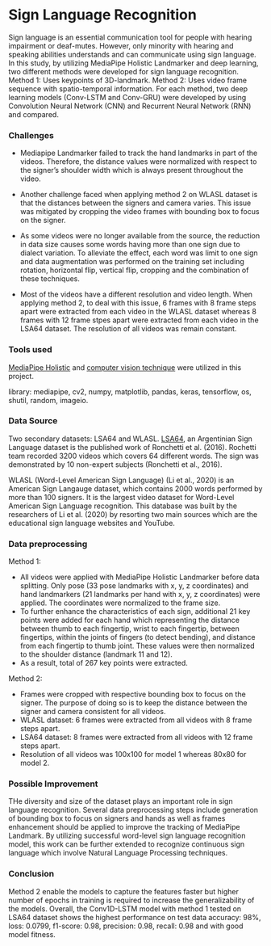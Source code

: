 # Sign Language Recognition
Sign language is an essential communication tool for people with hearing impairment or deaf-mutes. However, only minority with hearing and speaking abilities understands and can communicate using sign language. In this study, by utilizing MediaPipe Holistic Landmarker and deep learning, two different methods were developed for sign language recognition. 
Method 1: Uses keypoints of 3D-landmark.
Method 2: Uses video frame sequence with spatio-temporal information.
For each method, two deep learning models (Conv-LSTM and Conv-GRU) were developed by using Convolution Neural Network (CNN) and Recurrent Neural Network (RNN) and compared.

### Challenges
- Mediapipe Landmarker failed to track the hand landmarks in part of the videos. Therefore, the distance values were normalized with respect to the signer’s shoulder width which is always present throughout the video.

- Another challenge faced when applying method 2 on WLASL dataset is that the distances between the signers and camera varies. This issue was mitigated by cropping the video frames with bounding box to focus on the signer.

- As some videos were no longer available from the source, the reduction in data size causes some words having more than one sign due to dialect variation. To alleviate the effect, each word was limit to one sign and data augmentation was performed on the training set including rotation, horizontal flip, vertical flip, cropping and the combination of these techniques.

- Most of the videos have a different resolution and video length. When applying method 2, to deal with this issue, 6 frames with 8 frame steps apart were extracted from each video in the WLASL dataset whereas 8 frames with 12 frame stpes apart were extracted from each video in the LSA64 dataset. The resolution of all videos was remain constant.

### Tools used
[MediaPipe Holistic](https://github.com/google/mediapipe/blob/master/docs/solutions/holistic.md) and [computer vision technique](https://opencv.org/) were utilized in this project. 

library: mediapipe, cv2, numpy, matplotlib, pandas, keras, tensorflow, os, shutil, random, imageio.

### Data Source
Two secondary datasets: LSA64 and WLASL.
[LSA64](https://facundoq.github.io/datasets/lsa64/), an Argentinian Sign Language dataset is the published work of Ronchetti et al. (2016). Rochetti team recorded 3200 videos which covers 64 different words. The sign was demonstrated by 10 non-expert subjects (Ronchetti et al., 2016).

WLASL (Word-Level American Sign Language) (Li et al., 2020) is an American Sign Langauge dataset, which contains 2000 words performed by more than 100 signers. It is the largest video dataset for Word-Level  American Sign Language recognition. This database was built by the researchers of Li et al. (2020) by resorting two main sources which are the educational sign language websites and YouTube. 

### Data preprocessing
Method 1: 
- All videos were applied with MediaPipe Holistic Landmarker before data splitting. Only pose (33 pose landmarks with x, y, z coordinates) and hand landmarkers (21 landmarks per hand with x, y, z coordinates) were applied. The coordinates were normalized to the frame size.
- To further enhance the characteristics of each sign, additional 21 key points were added for each hand which representing the distance between thumb to each fingertip, wrist to each fingertip, between fingertips, within the joints of fingers (to detect bending), and distance from each fingertip to thumb joint. These values were then normalized to the shoulder distance (landmark 11 and 12).
- As a result, total of 267 key points were extracted.

Method 2: 
- Frames were cropped with respective bounding box to focus on the signer. The purpose of doing so is to keep the distance between the signer and camera consistent for all videos.
- WLASL dataset: 6 frames were extracted from all videos with 8 frame steps apart.
- LSA64 dataset: 8 frames were extracted from all videos with 12 frame steps apart.
- Resolution of all videos was 100x100 for model 1 whereas 80x80 for model 2.

### Possible Improvement
THe diversity and size of the dataset plays an important role in sign language recognition. Several data preprocessing steps include generation of bounding box to focus on signers and hands as well as frames enhancement should be applied to improve the tracking of MediaPipe Landmark. By utilizing successful word-level sign language recognition model, this work can be further extended to recognize continuous sign language which involve Natural Language Processing techniques.

### Conclusion
Method 2 enable the models to capture the features faster but higher number of epochs in training is required to increase the generalizability of the models.
Overall, the Conv1D-LSTM model with method 1 tested on LSA64 dataset shows the highest performance on test data accuracy: 98%, loss: 0.0799, f1-score: 0.98, precision: 0.98, recall: 0.98 and with good model fitness.

